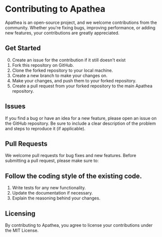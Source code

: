# Contributing to Apathea
Apathea is an open-source project, and we welcome contributions from the community. Whether you're fixing bugs, improving performance, or adding new features, your contributions are greatly appreciated.

## Get Started

0. Create an issue for the contribution if it still doesn't exist
1. Fork this repository on GitHub.
2. Clone the forked repository to your local machine.
3. Create a new branch to make your changes on.
4. Make your changes, and push them to your forked repository.
5. Create a pull request from your forked repository to the main Apathea repository.

## Issues
If you find a bug or have an idea for a new feature, please open an issue on the GitHub repository. Be sure to include a clear description of the problem and steps to reproduce it (if applicable).

## Pull Requests
We welcome pull requests for bug fixes and new features. Before submitting a pull request, please make sure to:

## Follow the coding style of the existing code.

1. Write tests for any new functionality.
2. Update the documentation if necessary.
3. Explain the reasoning behind your changes.

## Licensing
By contributing to Apathea, you agree to license your contributions under the MIT License.
